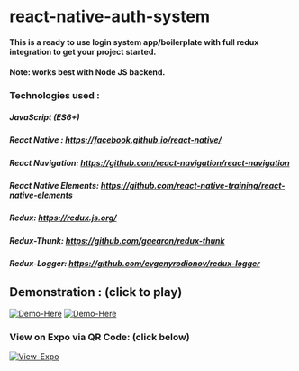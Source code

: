 # react-native-auth-system

#### This is a ready to use login system app/boilerplate with full redux integration to get your project started.

#### Note: works best with Node JS backend.

### Technologies used : 

##### JavaScript (ES6+)
##### React Native : https://facebook.github.io/react-native/
##### React Navigation: https://github.com/react-navigation/react-navigation
##### React Native Elements: https://github.com/react-native-training/react-native-elements
##### Redux: https://redux.js.org/
##### Redux-Thunk: https://github.com/gaearon/redux-thunk
##### Redux-Logger: https://github.com/evgenyrodionov/redux-logger

## Demonstration : (click to play)

[![Demo-Here](URL.gif)](RedirectURL "Recipes-MainScreen")
[![Demo-Here](URL.gif)](RedirectURL "Recipes-MainScreen")

### View on Expo via QR Code: (click below)

[![View-Expo](https://cdn-images-1.medium.com/max/1920/1*EKXYhntirnqHjXdTGmLXyw.png)](https://expo.io/@karanpratapsingh/the-react-native-auth-system "View-Expo")
